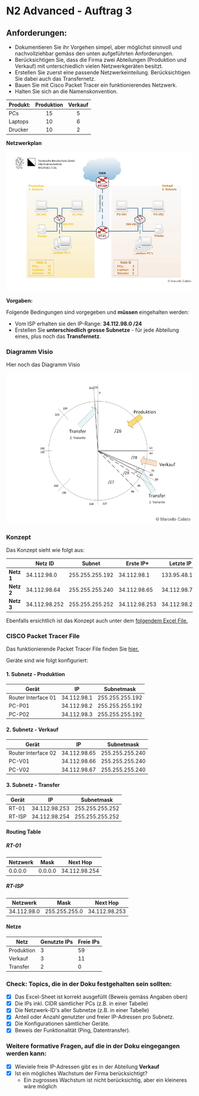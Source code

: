 # N2 Advanced - Auftrag 3

## Anforderungen:
- Dokumentieren Sie ihr Vorgehen simpel, aber möglichst sinnvoll und nachvollziehbar gemäss den unten aufgeführten Anforderungen.
- Berücksichtigen Sie, dass die Firma zwei Abteilungen (Produktion und Verkauf) mit unterschiedlich vielen Netzwerkgeräten besitzt. 
- Erstellen Sie zuerst eine passende Netzwerkeinteilung. Berücksichtigen Sie dabei auch das Transfernetz.
- Bauen Sie mit Cisco Packet Tracer ein funktionierendes Netzwerk. 
- Halten Sie sich an die Namenskonvention.

| Produkt:   | Produktion|  Verkauf
|:-----------|:---------:|:------------:|
| PCs        | 15        | 5            |
| Laptops    | 10        | 6            |
| Drucker    | 10        | 2            |



**Netzwerkplan**

![Netzwerkplan](https://github.com/erionreci-5/M129/blob/main/Bilder/P2_3_netzwerkplan_800.jpg)


**Vorgaben:**

Folgende Bedingungen sind vorgegeben und **müssen** eingehalten werden:

- Vom ISP erhalten sie den IP-Range: **34.112.98.0 /24**
- Erstellen Sie **unterschiedlich grosse Subnetze** - für jede Abteilung eines, plus noch das **Transfernetz**.

### Diagramm Visio

Hier noch das Diagramm Visio

![Visio Diagramm](https://github.com/erionreci-5/M129/blob/main/Bilder/P2_3_subnetz-kreis_800.jpg)

### Konzept

Das Konzept sieht wie folgt aus:

|            | Netz ID       | Subnet          | Erste IP*     | Letzte IP     | Broadcast     |
|------------|---------------|-----------------|---------------|---------------|---------------|
| **Netz 1** | 34.112.98.0   | 255.255.255.192 | 34.112.98.1   | 133.95.48.126 | 133.95.48.127 |
| **Netz 2** | 34.112.98.64  | 255.255.255.240 | 34.112.98.65  | 34.112.98.78  | 34.112.98.79  |
| **Netz 3** | 34.112.98.252 | 255.255.255.252 | 34.112.98.253 | 34.112.98.254 | 34.112.98.255 |


Ebenfalls ersichtlich ist das Konzept auch unter dem [folgendem Excel File.](https://github.com/erionreci-5/M129/blob/main/Bilder/P2_3_Netzwerk-Einteilung.xlsx)

### CISCO Packet Tracer File

Das funktionierende Packet Tracer File finden Sie [hier.](P2_3_Vorlage.pkt)

Geräte sind wie folgt konfiguriert:


#### 1. Subnetz - Produktion
| Gerät               | IP          | Subnetmask      |
|---------------------|-------------|-----------------|
| Router Interface 01 | 34.112.98.1 | 255.255.255.192 |
| PC-P01              | 34.112.98.2 | 255.255.255.192 |
| PC-P02              | 34.112.98.3 | 255.255.255.192 |

#### 2. Subnetz - Verkauf
| Gerät               | IP           | Subnetmask      |
|---------------------|--------------|-----------------|
| Router Interface 02 | 34.112.98.65 | 255.255.255.240 |
| PC-V01              | 34.112.98.66 | 255.255.255.240 |
| PC-V02              | 34.112.98.67 | 255.255.255.240 |

#### 3. Subnetz - Transfer
| Gerät  | IP            | Subnetmask      |
|--------|---------------|-----------------|
| RT-01  | 34.112.98.253 | 255.255.255.252 |
| RT-ISP | 34.112.98.254 | 255.255.255.252 |

#### Routing Table

##### RT-01

| Netzwerk  | Mask      | Next Hop      |
|-----------|-----------|---------------|
|  0.0.0.0  |  0.0.0.0  | 34.112.98.254 | 

##### RT-ISP

| Netzwerk    | Mask            | Next Hop      |
|-------------|-----------------|---------------|
|34.112.98.0  |  255.255.255.0  | 34.112.98.253 | 

#### Netze

| Netz       | Genutzte IPs | Freie IPs |
|------------|--------------|-----------|
| Produktion | 3            | 59        |
| Verkauf    | 3            | 11        |
| Transfer   | 2            | 0         |


### Check: Topics, die in der Doku festgehalten sein sollten:

- [x] Das Excel-Sheet ist korrekt ausgefüllt (Beweis gemäss Angaben oben)
- [x] Die IPs inkl. CIDR sämtlicher PCs (z.B. in einer Tabelle)
- [x] Die Netzwerk-ID's aller Subnetze (z.B. in einer Tabelle)
- [x] Anteil oder Anzahl genutzter und freier IP-Adressen pro Subnetz.
- [x] Die Konfigurationen sämtlicher Geräte.
- [x] Beweis der Funktionalität (Ping, Datentransfer).

### Weitere formative Fragen, auf die in der Doku eingegangen werden kann:
- [x] Wieviele freie IP-Adressen gibt es in der Abteilung **Verkauf**
- [x] Ist ein mögliches Wachstum der Firma berücksichtigt?
  - Ein zugrosses Wachstum ist nicht berücksichtig, aber ein kleineres wäre möglich

